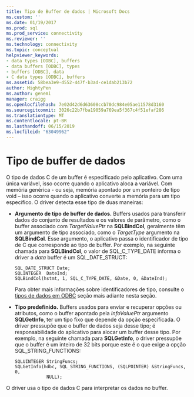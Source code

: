 ```yaml
---
title: Tipo de Buffer de dados | Microsoft Docs
ms.custom: ''
ms.date: 01/19/2017
ms.prod: sql
ms.prod_service: connectivity
ms.reviewer: ''
ms.technology: connectivity
ms.topic: conceptual
helpviewer_keywords:
- data types [ODBC], buffers
- data buffers [ODBC], types
- buffers [ODBC], data
- C data types [ODBC], buffers
ms.assetid: 58bea3e9-d552-447f-b3ad-ce1dab213b72
author: MightyPen
ms.author: genemi
manager: craigg
ms.openlocfilehash: 7e02d42d6d63608ccb70dc984e05ae11578d3160
ms.sourcegitcommit: 3026c22b7fba19059a769ea5f367c4f51efaf286
ms.translationtype: MT
ms.contentlocale: pt-BR
ms.lasthandoff: 06/15/2019
ms.locfileid: "63049962"
---
```

# <a name="data-buffer-type"></a>Tipo de buffer de dados
O tipo de dados C de um buffer é especificado pelo aplicativo. Com uma única variável, isso ocorre quando o aplicativo aloca a variável. Com memória genérica - ou seja, memória apontado por um ponteiro de tipo void – isso ocorre quando o aplicativo converte a memória para um tipo específico. O driver detecta esse tipo de duas maneiras:  
  
-   **Argumento de tipo de buffer de dados.** Buffers usados para transferir dados do conjunto de resultados e os valores de parâmetro, como o buffer associado com *TargetValuePtr* na **SQLBindCol**, geralmente têm um argumento de tipo associado, como o  *TargetType* argumento na **SQLBindCol**. Esse argumento, o aplicativo passa o identificador de tipo de C que corresponde ao tipo de buffer. Por exemplo, na seguinte chamada para **SQLBindCol**, o valor de SQL_C_TYPE_DATE informa o driver a *data* buffer é um SQL_DATE_STRUCT:  
  
    ```  
    SQL_DATE_STRUCT Date;  
    SQLINTEGER  DateInd;  
    SQLBindCol(hstmt, 1, SQL_C_TYPE_DATE, &Date, 0, &DateInd);  
    ```  
  
     Para obter mais informações sobre identificadores de tipo, consulte o [tipos de dados em ODBC](../../../odbc/reference/develop-app/data-types-in-odbc.md) seção mais adiante nesta seção.  
  
-   **Tipo predefinido.** Buffers usados para enviar e recuperar opções ou atributos, como o buffer apontado pela *InfoValuePtr* argumento **SQLGetInfo**, ter um tipo fixo que depende da opção especificada. O driver pressupõe que o buffer de dados seja desse tipo; é responsabilidade do aplicativo para alocar um buffer desse tipo. Por exemplo, na seguinte chamada para **SQLGetInfo**, o driver pressupõe que o buffer é um inteiro de 32 bits porque este é o que exige a opção SQL_STRING_FUNCTIONS:  
  
    ```  
    SQLUINTEGER StringFuncs;  
    SQLGetInfo(hdbc, SQL_STRING_FUNCTIONS, (SQLPOINTER) &StringFuncs, 0,  
                NULL);  
    ```  
  
 O driver usa o tipo de dados C para interpretar os dados no buffer.
